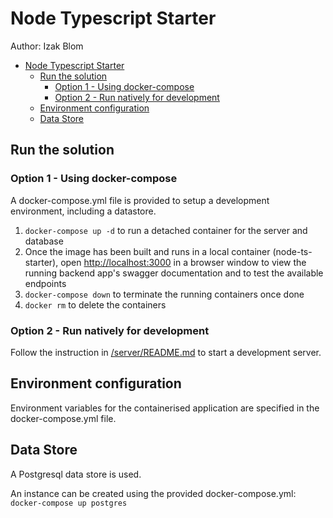# Node Typescript Starter

Author: Izak Blom

- [Node Typescript Starter](#node-typescript-starter)
  - [Run the solution](#run-the-solution)
    - [Option 1 - Using docker-compose](#option-1---using-docker-compose)
    - [Option 2 - Run natively for development](#option-2---run-natively-for-development)
  - [Environment configuration](#environment-configuration)
  - [Data Store](#data-store)

## Run the solution

### Option 1 - Using docker-compose

A docker-compose.yml file is provided to setup a development environment, including a datastore.

1. `docker-compose up -d` to run a detached container for the server and database
2. Once the image has been built and runs in a local container (node-ts-starter), open <http://localhost:3000> in a browser window to view the running backend app's swagger documentation and to test the available endpoints
3. `docker-compose down` to terminate the running containers once done
4. `docker rm` to delete the containers

### Option 2 - Run natively for development

Follow the instruction in [/server/README.md](./server/README.md) to start a development server.

## Environment configuration

Environment variables for the containerised application are specified in the docker-compose.yml file.

## Data Store

A Postgresql data store is used.

An instance can be created using the provided docker-compose.yml:
`docker-compose up postgres`
